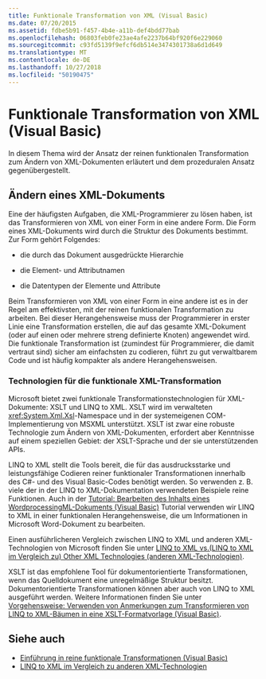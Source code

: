 ```yaml
---
title: Funktionale Transformation von XML (Visual Basic)
ms.date: 07/20/2015
ms.assetid: fdbe5b91-f457-4b4e-a11b-def4bdd77bab
ms.openlocfilehash: 06803feb0fe23ae4afe2237b64bf920f6e229060
ms.sourcegitcommit: c93fd5139f9efcf6db514e3474301738a6d1d649
ms.translationtype: MT
ms.contentlocale: de-DE
ms.lasthandoff: 10/27/2018
ms.locfileid: "50190475"
---
```

# <a name="functional-transformation-of-xml-visual-basic"></a>Funktionale Transformation von XML (Visual Basic)
In diesem Thema wird der Ansatz der reinen funktionalen Transformation zum Ändern von XML-Dokumenten erläutert und dem prozeduralen Ansatz gegenübergestellt.  
  
## <a name="modifying-an-xml-document"></a>Ändern eines XML-Dokuments  
 Eine der häufigsten Aufgaben, die XML-Programmierer zu lösen haben, ist das Transformieren von XML von einer Form in eine andere Form. Die Form eines XML-Dokuments wird durch die Struktur des Dokuments bestimmt. Zur Form gehört Folgendes:  
  
-   die durch das Dokument ausgedrückte Hierarchie  
  
-   die Element- und Attributnamen  
  
-   die Datentypen der Elemente und Attribute  
  
 Beim Transformieren von XML von einer Form in eine andere ist es in der Regel am effektivsten, mit der reinen funktionalen Transformation zu arbeiten. Bei dieser Herangehensweise muss der Programmierer in erster Linie eine Transformation erstellen, die auf das gesamte XML-Dokument (oder auf einen oder mehrere streng definierte Knoten) angewendet wird. Die funktionale Transformation ist (zumindest für Programmierer, die damit vertraut sind) sicher am einfachsten zu codieren, führt zu gut verwaltbarem Code und ist häufig kompakter als andere Herangehensweisen.  
  
### <a name="xml-functional-transformational-technologies"></a>Technologien für die funktionale XML-Transformation  
 Microsoft bietet zwei funktionale Transformationstechnologien für XML-Dokumente: XSLT und LINQ to XML. XSLT wird im verwalteten <xref:System.Xml.Xsl>-Namespace und in der systemeigenen COM-Implementierung von MSXML unterstützt. XSLT ist zwar eine robuste Technologie zum Ändern von XML-Dokumenten, erfordert aber Kenntnisse auf einem speziellen Gebiet: der XSLT-Sprache und der sie unterstützenden APIs.  
  
 LINQ to XML stellt die Tools bereit, die für das ausdrucksstarke und leistungsfähige Codieren reiner funktionaler Transformationen innerhalb des C#- und des Visual Basic-Codes benötigt werden. So verwenden z. B. viele der in der LINQ to XML-Dokumentation verwendeten Beispiele reine Funktionen. Auch in der [Tutorial: Bearbeiten des Inhalts eines WordprocessingML-Dokuments (Visual Basic)](../../../../visual-basic/programming-guide/concepts/linq/tutorial-manipulating-content-in-a-wordprocessingml-document.md) Tutorial verwenden wir LINQ to XML in einer funktionalen Herangehensweise, die um Informationen in Microsoft Word-Dokument zu bearbeiten.  
  
 Einen ausführlicheren Vergleich zwischen LINQ to XML und anderen XML-Technologien von Microsoft finden Sie unter [LINQ to XML vs.(LINQ to XML im Vergleich zu) Other XML Technologies (anderen XML-Technologien)](../../../../visual-basic/programming-guide/concepts/linq/linq-to-xml-vs-other-xml-technologies.md).  
  
 XSLT ist das empfohlene Tool für dokumentorientierte Transformationen, wenn das Quelldokument eine unregelmäßige Struktur besitzt. Dokumentorientierte Transformationen können aber auch von LINQ to XML ausgeführt werden. Weitere Informationen finden Sie unter [Vorgehensweise: Verwenden von Anmerkungen zum Transformieren von LINQ to XML-Bäumen in eine XSLT-Formatvorlage (Visual Basic)](../../../../visual-basic/programming-guide/concepts/linq/how-to-use-annotation-trees-to-transform-linq-to-xml-trees-in-an-xslt-style.md).  
  
## <a name="see-also"></a>Siehe auch

- [Einführung in reine funktionale Transformationen (Visual Basic)](../../../../visual-basic/programming-guide/concepts/linq/introduction-to-pure-functional-transformations.md)  
- [LINQ to XML im Vergleich zu anderen XML-Technologien](../../../../visual-basic/programming-guide/concepts/linq/linq-to-xml-vs-other-xml-technologies.md)
